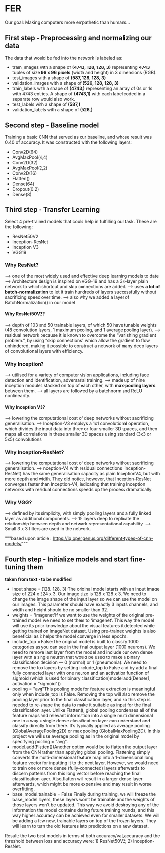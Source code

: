 # FER
Our goal: Making computers more empathetic than humans...

## First step - Preprocessing and normalizing our data

The data that would be fed into the network is labeled as:
- train_images with a shape of **(4743, 128, 128, 3)** representing **4743** tuples of size **96 x 96 pixels** (width and height) in 3 dimensions (RGB).
- test_images with a shape of **(587, 128, 128, 3)**
- validation_images with a shape of **(526, 128, 128, 3)**
- train_labels with a shape of **(4743,)** representing an array of 0s or 1s with 4743 entries. A shape of **(4743,1)** with each label coded in a separate row would also work.
- test_labels with a shape of **(587,)**
- validation_labels with a shape of **(526,)**


## Second step - Baseline model
Training a basic CNN that served as our baseline, and whose result was 0.40 of accuracy.
It was constructed with the following layers:
- Conv2D(64)
- AvgMaxPool(4,4)
- Conv2D(32)
- AvgMaxPool(2,2)
- Conv2D(16)
- Flatten()
- Dense(64)
- Dropout(0.2)
- Dense(8)


## Third step - Transfer Learning
Select 4 pre-trained models that could help in fulfilling our task. These are the following:
- ResNet50V2
- Inception-ResNet
- Inception V3
- VGG19


### Why ResNet?
--> one of the most widely used and effective deep learning models to date
--> Architecture design is inspired on VGG-19 and has a 34-layer plain network to which shortcut and skip connections are added.
--> uses **a lot of batch-normalization** to let it train hundreds of layers successfully without sacrificing speed over time.
  --> also why we added a layer of BatchNormalization() in our model

#### Why ResNet50V2?
--> depth of 103 and 50 trainable layers, of which 50 have tunable weights (48 convolution layers, 1 maximum pooling, and 1 average pooling layer).
--> residual network because it is known to overcome the “vanishing gradient problem.”, by using “skip connections” which allow the gradient to flow unhindered, making it possible to construct a network of many deep layers of convolutional layers with efficiency.


### Why Inception?
--> utilised for a variety of computer vision applications, including face detection and identification, adversarial training.
  --> made up of nine inception modules stacked on top of each other, with **max-pooling layers** between them.
--> all layers are followed by a batchnorm and ReLU nonlinearity.

#### Why Inception V3?
--> lowering the computational cost of deep networks without sacrificing generalisation.
--> Inception-V3 employs a 1x1 convolutional operation, which divides the input data into three or four smaller 3D spaces, and then maps all correlations in these smaller 3D spaces using standard (3x3 or 5x5) convolutions.

### Why Inception-ResNet?
--> lowering the computational cost of deep networks without sacrificing generalisation.
--> nception-V4 with residual connections (Inception-ResNet) has the same generalisation capacity as plain InceptionV4, but with more depth and width. They did notice, however, that Inception-ResNet converges faster than Inception-V4, indicating that training Inception networks with residual connections speeds up the process dramatically.

### Why VGG?
--> defined by its simplicity, with simply pooling layers and a fully linked layer as additional components.
--> 19 layers deep to replicate the relationship between depth and network representational capability.
--> Small 3 x 3 filters are used in the network.


"""based upon article : https://iq.opengenus.org/different-types-of-cnn-models/"""


## Fourth step - Initialize models and start fine-tuning them

**taken from text - to be modified**
- input shape = (128, 128, 3):The original model starts with an input image size of 224 x 224 x 3. Our image size is 128 x 128 x 3. We need to change the image shape of the input layer so we can use the model on our images. This parameter should have exactly 3 inputs channels, and width and height should be no smaller than 32.
- weights = 'imagenet'If we want to use the weights of the original pre-trained model, we need to set them to ‘imagenet’. This way the model will use its prior knowledge about the visual features it detected while getting trained on ImageNet dataset. Using pre-trained weights is also beneficial as it helps the model converge in less epochs.
- include_top = False:The original model is built to classify 1000 categories as you can see in the final output layer (1000 neurons). We need to remove last layer from the model and include our own dense layer with a single neuron that would be used to make a binary classification decision — 0 (normal) or 1 (pneumonia). We need to remove the top layers by setting include_top to False and by add a final fully connected layer with one neuron and an activation function of sigmoid (which is used for binary classification)model.add(Dense(1, activation = "sigmoid"))
- pooling = "avg"This pooling mode for feature extraction is meaningful only when include_top is False. Removing the top will also remove the pooling layer prior to the final classification layer, and so this step is needed to re-shape the data to make it suitable as input for the final classification layer. Unlike Flatten(), global pooling condenses all of the feature maps and relevant information into a single multi dimensional one in a way a single dense classification layer can understand and classify directly from there. It’s typically applied as average pooling (GlobalAveragePooling2D) or max pooling (GlobalMaxPooling2D). In this project we will use average pooling as in the original model by specifying pooling = "avg".
- model.add(Flatten())Another option would be to flatten the output layer from the CNN rather than applying global pooling. Flattening simply converts the multi-dimensional feature map into a 1-dimensional long feature vector for inputting it to the next layer. However, we would need to train one or more dense (fully-connected) layers afterwards to discern patterns from this long vector before reaching the final classification layer. Also,flatten will result in a larger dense layer afterwards, which might be more expensive and may result in worse overfitting.
- base_model.trainable = False Finally during training, we will freeze the base_model layers, these layers won’t be trainable and the weights of those layers won’t be updated. This way we avoid destroying any of the information the model contains during future training rounds, and this way higher accuracy can be achieved even for smaller datasets. We will be adding a few new, trainable layers on top of the frozen layers. They will learn to turn the old features into predictions on a new dataset.

Result: the two best models in terms of both accuracy/val_accuracy and the threshold between loss and accuracy were: 1) ResNet50V2; 2) Inception-ResNet.
